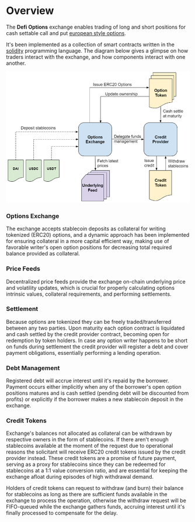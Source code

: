 # Overview

The **Defi Options** exchange enables trading of long and short positions for cash settable call and put [european style options](https://en.wikipedia.org/wiki/Option\_style#American\_and\_European\_options).

It's been implemented as a collection of smart contracts written in the [solidity](https://en.wikipedia.org/wiki/Solidity) programming language. The diagram below gives a glimpse on how traders interact with the exchange, and how components interact with one another.

![](../.gitbook/assets/diagram.PNG)

### Options Exchange

The exchange accepts stablecoin deposits as collateral for writing tokenized (ERC20) options, and a dynamic approach has been implemented for ensuring collateral in a more capital efficient way, making use of favorable writer's open option positions for decreasing total required balance provided as collateral.

### Price Feeds

Decentralized price feeds provide the exchange on-chain underlying price and volatility updates, which is crucial for properly calculating options intrinsic values, collateral requirements, and performing settlements.

### Settlement

Because options are tokenized they can be freely traded/transferred between any two parties. Upon maturity each option contract is liquidated and cash settled by the credit provider contract, becoming open for redemption by token holders. In case any option writer happens to be short on funds during settlement the credit provider will register a debt and cover payment obligations, essentially performing a lending operation.

### Debt Management

Registered debt will accrue interest until it's repaid by the borrower. Payment occurs either implicitly when any of the borrower's open option positions matures and is cash settled (pending debt will be discounted from profits) or explicitly if the borrower makes a new stablecoin deposit in the exchange.

### Credit Tokens

Exchange's balances not allocated as collateral can be withdrawn by respective owners in the form of stablecoins. If there aren't enough stablecoins available at the moment of the request due to operational reasons the solicitant will receive ERC20 credit tokens issued by the credit provider instead. These credit tokens are a promise of future payment, serving as a proxy for stablecoins since they can be redeemed for stablecoins at a 1:1 value conversion ratio, and are essential for keeping the exchange afloat during episodes of high withdrawal demand.

Holders of credit tokens can request to withdraw (and burn) their balance for stablecoins as long as there are sufficient funds available in the exchange to process the operation, otherwise the withdraw request will be FIFO-queued while the exchange gathers funds, accruing interest until it's finally processed to compensate for the delay.

